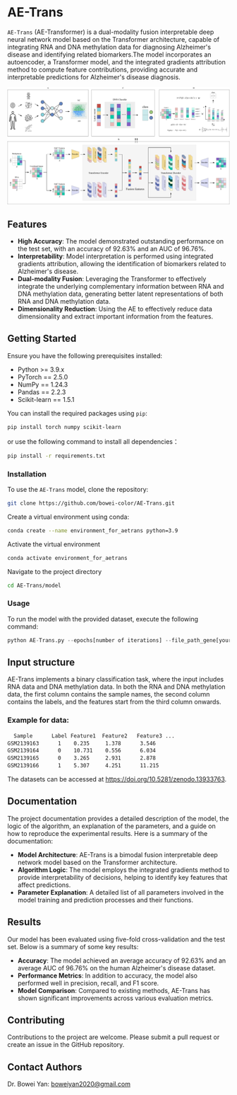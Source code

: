 # AE-Trans
`AE-Trans` (AE-Transformer) is a dual-modality fusion interpretable deep neural network model based on the Transformer architecture, capable of integrating RNA and DNA methylation data for diagnosing Alzheimer's disease and identifying related biomarkers.The model incorporates an autoencoder, a Transformer model, and the integrated gradients attribution method to compute feature contributions, providing accurate and interpretable predictions for Alzheimer's disease diagnosis.

![Fig1 Image](Fig1.png "Figure 1: Description of the image")

## Features

- **High Accuracy**: The model demonstrated outstanding performance on the test set, with an accuracy of 92.63% and an AUC of 96.76%.
- **Interpretability**: Model interpretation is performed using integrated gradients attribution, allowing the identification of biomarkers related to Alzheimer's disease.
- **Dual-modality Fusion**: Leveraging the Transformer to effectively integrate the underlying complementary information between RNA and DNA methylation data, generating better latent representations of both RNA and DNA methylation data.
- **Dimensionality Reduction**: Using the AE to effectively reduce data dimensionality and extract important information from the features.

## Getting Started

Ensure you have the following prerequisites installed:
- Python >= 3.9.x
- PyTorch == 2.5.0 
- NumPy == 1.24.3
- Pandas == 2.2.3
- Scikit-learn == 1.5.1

You can install the required packages using `pip`:

```bash
pip install torch numpy scikit-learn
```

or use the following command to install all dependencies：

```bash
pip install -r requirements.txt
```


### Installation

To use the `AE-Trans` model, clone the repository:

```bash
git clone https://github.com/bowei-color/AE-Trans.git
```

Create a virtual environment using conda:

```bash
conda create --name environment_for_aetrans python=3.9
```

Activate the virtual environment

```bash
conda activate environment_for_aetrans
```

Navigate to the project directory

```bash
cd AE-Trans/model
```

### Usage

To run the model with the provided dataset, execute the following command:

```python
python AE-Trans.py --epochs[number of iterations] --file_path_gene[your gene data file path] --file_path_methy[your methylation data file path]
```

## Input structure

AE-Trans implements a binary classification task, where the input includes RNA data and DNA methylation data. In both the RNA and DNA methylation data, the first column contains the sample names, the second column contains the labels, and the features start from the third column onwards.

### Example for data:

```bash
  Sample      Label Feature1  Feature2   Feature3 ...
GSM2139163      1    0.235     1.378      3.546
GSM2139164      0    10.731    0.556      6.034
GSM2139165      0    3.265     2.931      2.878
GSM2139166      1    5.307     4.251      11.215
```

The datasets can be accessed at https://doi.org/10.5281/zenodo.13933763.

## Documentation
The project documentation provides a detailed description of the model, the logic of the algorithm, an explanation of the parameters, and a guide on how to reproduce the experimental results. Here is a summary of the documentation:

- **Model Architecture**: AE-Trans is a bimodal fusion interpretable deep network model based on the Transformer architecture.
- **Algorithm Logic**: The model employs the integrated gradients method to provide interpretability of decisions, helping to identify key features that affect predictions.
- **Parameter Explanation**: A detailed list of all parameters involved in the model training and prediction processes and their functions.

## Results
Our model has been evaluated using five-fold cross-validation and the test set. Below is a summary of some key results:

- **Accuracy**: The model achieved an average accuracy of 92.63% and an average AUC of 96.76% on the human Alzheimer's disease dataset.
- **Performance Metrics**: In addition to accuracy, the model also performed well in precision, recall, and F1 score.
- **Model Comparison**: Compared to existing methods, AE-Trans has shown significant improvements across various evaluation metrics.

## Contributing

Contributions to the project are welcome. Please submit a pull request or create an issue in the GitHub repository.

## Contact Authors

Dr. Bowei Yan: boweiyan2020@gmail.com
